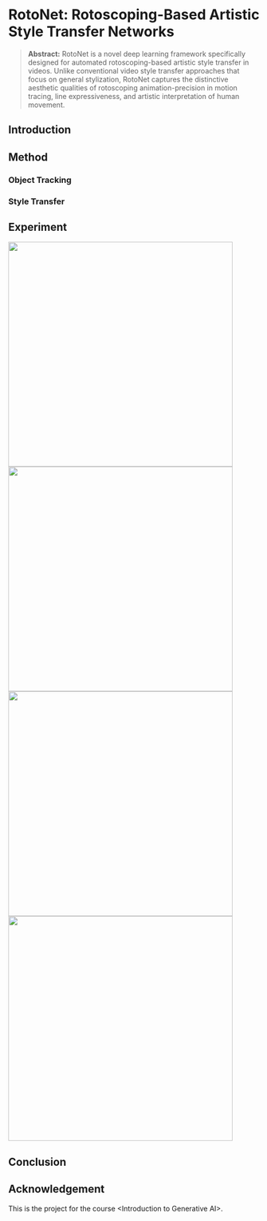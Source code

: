 # RotoNet: Rotoscoping-Based Artistic Style Transfer Networks
> **Abstract:** RotoNet is a novel deep learning framework specifically designed for automated rotoscoping-based artistic style transfer in videos. Unlike conventional video style transfer approaches that focus on general stylization, RotoNet captures the distinctive aesthetic qualities of rotoscoping animation-precision in motion tracing, line expressiveness, and artistic interpretation of human movement. 
## Introduction


## Method
### Object Tracking

### Style Transfer

## Experiment
<img src="https://github.com/user-attachments/assets/22dcbc6d-9b56-4c08-a7fa-c1dae10c6e75" width="450"/>  
<img src="https://github.com/user-attachments/assets/749f8815-a52a-4fb0-aefd-8b4d8a55bc4f" width="450"/>
<br/>
<img src="https://github.com/user-attachments/assets/4594b6d9-c3c0-4247-b9f8-f4c6251e6500" width="450"/>
<img src="https://github.com/user-attachments/assets/f4b39b6c-06cc-4d7d-a67c-09ceae0bed09" width="450"/>

## Conclusion

## Acknowledgement
This is the project for the course &lt;Introduction to Generative AI>.
